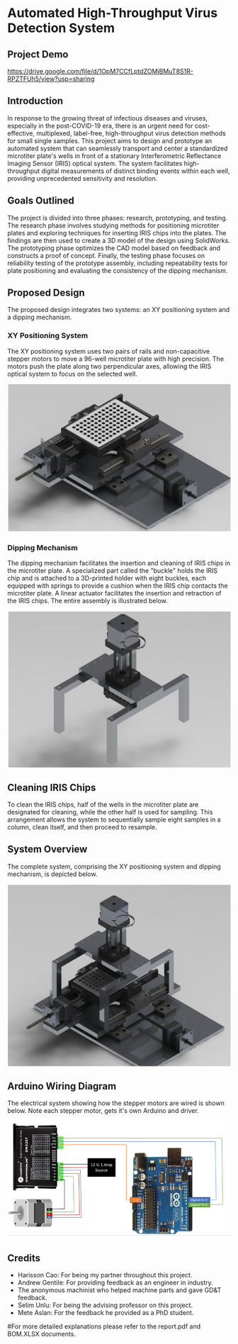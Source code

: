 # Automated High-Throughput Virus Detection System

## Project Demo
https://drive.google.com/file/d/1OpM7CCfLptdZOMjBMuT8S1R-RPZTFUh5/view?usp=sharing

## Introduction

In response to the growing threat of infectious diseases and viruses, especially in the post-COVID-19 era, there is an urgent need for cost-effective, multiplexed, label-free, high-throughput virus detection methods for small single samples. This project aims to design and prototype an automated system that can seamlessly transport and center a standardized microtiter plate's wells in front of a stationary Interferometric Reflectance Imaging Sensor (IRIS) optical system. The system facilitates high-throughput digital measurements of distinct binding events within each well, providing unprecedented sensitivity and resolution.

## Goals Outlined

The project is divided into three phases: research, prototyping, and testing. The research phase involves studying methods for positioning microtiter plates and exploring techniques for inserting IRIS chips into the plates. The findings are then used to create a 3D model of the design using SolidWorks. The prototyping phase optimizes the CAD model based on feedback and constructs a proof of concept. Finally, the testing phase focuses on reliability testing of the prototype assembly, including repeatability tests for plate positioning and evaluating the consistency of the dipping mechanism.

## Proposed Design

The proposed design integrates two systems: an XY positioning system and a dipping mechanism.

### XY Positioning System

The XY positioning system uses two pairs of rails and non-capacitive stepper motors to move a 96-well microtiter plate with high precision. The motors push the plate along two perpendicular axes, allowing the IRIS optical system to focus on the selected well. 

![XY Positioning System](images/xy_positioning_system.png)

### Dipping Mechanism

The dipping mechanism facilitates the insertion and cleaning of IRIS chips in the microtiter plate. A specialized part called the "buckle" holds the IRIS chip and is attached to a 3D-printed holder with eight buckles, each equipped with springs to provide a cushion when the IRIS chip contacts the microtiter plate. A linear actuator facilitates the insertion and retraction of the IRIS chips. The entire assembly is illustrated below.

![Dipping Mechanism](images/dipping_mechanism.png)

## Cleaning IRIS Chips

To clean the IRIS chips, half of the wells in the microtiter plate are designated for cleaning, while the other half is used for sampling. This arrangement allows the system to sequentially sample eight samples in a column, clean itself, and then proceed to resample.

## System Overview

The complete system, comprising the XY positioning system and dipping mechanism, is depicted below.

![Complete System](images/complete_system.png)

## Arduino Wiring Diagram
The electrical system showing how the stepper motors are wired is shown below. Note each stepper motor, gets it's own Arduino and driver. 

![Wiring Diagram](images/arduino_wiring.png)

## Credits
- Harisson Cao: For being my partner throughout this project. 
- Andrew Gentile: For providing feedback as an engineer in industry. 
- The anonymous machinist who helped machine parts and gave GD&T feedback.
- Selim Unlu: For being the advising professor on this project.
- Mete Aslan: For the feedback he provided as a PhD student.  

  
#For more detailed explanations please refer to the report.pdf and BOM.XLSX documents. 
